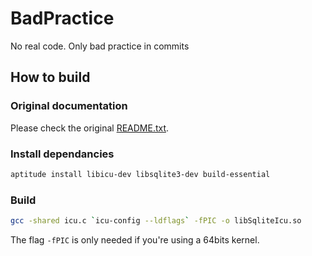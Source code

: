 BadPractice
===========

No real code. Only bad practice in commits

## How to build

### Original documentation

Please check the original [README.txt](README.txt).

### Install dependancies

```bash
aptitude install libicu-dev libsqlite3-dev build-essential
```

### Build

```bash
gcc -shared icu.c `icu-config --ldflags` -fPIC -o libSqliteIcu.so
```

The flag `-fPIC` is only needed if you're using a 64bits kernel.
